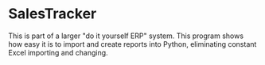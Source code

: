 # SalesTracker
This is  part of a larger "do it yourself ERP" system.  This program shows how easy it is to import and create reports into Python, eliminating constant Excel importing and changing.
